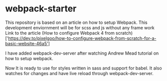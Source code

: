 # webpack-starter

This repository is based on an article on how to setup Webpack.
This development enviornment will be for scss and js without any frame work
Link to the article (How to configure Webpack 4 from scratch)['https://dev.to/pixelgoo/how-to-configure-webpack-from-scratch-for-a-basic-website-46a5']

I have added webpack-dev-server after watching Andrew Mead tutorial on how to setup webpack.

Now It is ready to use for styles written in sass and support for babel. It also watches for changes and have live reload through webpack-dev-server.
